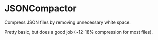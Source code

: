 JSONCompactor
=============

Compress JSON files by removing unnecessary white space.

Pretty basic, but does a good job (~12-18% compression for most files).